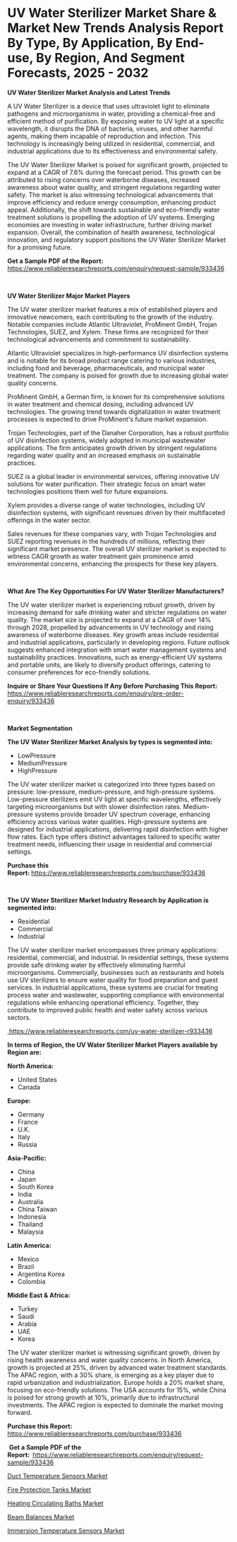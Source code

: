 <p><h1>UV Water Sterilizer Market Share & Market New Trends Analysis Report By Type, By Application, By End-use, By Region, And Segment Forecasts, 2025 - 2032</h1></p><p><strong>UV Water Sterilizer Market Analysis and Latest Trends</strong></p>
<p><p>A UV Water Sterilizer is a device that uses ultraviolet light to eliminate pathogens and microorganisms in water, providing a chemical-free and efficient method of purification. By exposing water to UV light at a specific wavelength, it disrupts the DNA of bacteria, viruses, and other harmful agents, making them incapable of reproduction and infection. This technology is increasingly being utilized in residential, commercial, and industrial applications due to its effectiveness and environmental safety.</p><p>The UV Water Sterilizer Market is poised for significant growth, projected to expand at a CAGR of 7.6% during the forecast period. This growth can be attributed to rising concerns over waterborne diseases, increased awareness about water quality, and stringent regulations regarding water safety. The market is also witnessing technological advancements that improve efficiency and reduce energy consumption, enhancing product appeal. Additionally, the shift towards sustainable and eco-friendly water treatment solutions is propelling the adoption of UV systems. Emerging economies are investing in water infrastructure, further driving market expansion. Overall, the combination of health awareness, technological innovation, and regulatory support positions the UV Water Sterilizer Market for a promising future.</p></p>
<p><strong>Get a Sample PDF of the Report:&nbsp;</strong> <a href="https://www.reliableresearchreports.com/enquiry/request-sample/933436?utm_campaign=118&utm_medium=2&utm_source=Github&utm_content=ia&utm_term=23022025&utm_id=uv-water-sterilizer">https://www.reliableresearchreports.com/enquiry/request-sample/933436</a></p>
<p>&nbsp;</p>
<p><strong>UV Water Sterilizer Major Market Players</strong></p>
<p><p>The UV water sterilizer market features a mix of established players and innovative newcomers, each contributing to the growth of the industry. Notable companies include Atlantic Ultraviolet, ProMinent GmbH, Trojan Technologies, SUEZ, and Xylem. These firms are recognized for their technological advancements and commitment to sustainability.</p><p>Atlantic Ultraviolet specializes in high-performance UV disinfection systems and is notable for its broad product range catering to various industries, including food and beverage, pharmaceuticals, and municipal water treatment. The company is poised for growth due to increasing global water quality concerns.</p><p>ProMinent GmbH, a German firm, is known for its comprehensive solutions in water treatment and chemical dosing, including advanced UV technologies. The growing trend towards digitalization in water treatment processes is expected to drive ProMinent's future market expansion.</p><p>Trojan Technologies, part of the Danaher Corporation, has a robust portfolio of UV disinfection systems, widely adopted in municipal wastewater applications. The firm anticipates growth driven by stringent regulations regarding water quality and an increased emphasis on sustainable practices.</p><p>SUEZ is a global leader in environmental services, offering innovative UV solutions for water purification. Their strategic focus on smart water technologies positions them well for future expansions.</p><p>Xylem provides a diverse range of water technologies, including UV disinfection systems, with significant revenues driven by their multifaceted offerings in the water sector.</p><p>Sales revenues for these companies vary, with Trojan Technologies and SUEZ reporting revenues in the hundreds of millions, reflecting their significant market presence. The overall UV sterilizer market is expected to witness CAGR growth as water treatment gain prominence amid environmental concerns, enhancing the prospects for these key players.</p></p>
<p>&nbsp;</p>
<p><strong>What Are The Key Opportunities For UV Water Sterilizer Manufacturers?</strong></p>
<p><p>The UV water sterilizer market is experiencing robust growth, driven by increasing demand for safe drinking water and stricter regulations on water quality. The market size is projected to expand at a CAGR of over 14% through 2028, propelled by advancements in UV technology and rising awareness of waterborne diseases. Key growth areas include residential and industrial applications, particularly in developing regions. Future outlook suggests enhanced integration with smart water management systems and sustainability practices. Innovations, such as energy-efficient UV systems and portable units, are likely to diversify product offerings, catering to consumer preferences for eco-friendly solutions.</p></p>
<p><strong>Inquire or Share Your Questions If Any Before Purchasing This Report:</strong> <a href="https://www.reliableresearchreports.com/enquiry/pre-order-enquiry/933436?utm_campaign=118&utm_medium=2&utm_source=Github&utm_content=ia&utm_term=23022025&utm_id=uv-water-sterilizer">https://www.reliableresearchreports.com/enquiry/pre-order-enquiry/933436</a></p>
<p>&nbsp;</p>
<p><strong>Market Segmentation</strong></p>
<p><strong>The UV Water Sterilizer Market Analysis by types is segmented into:</strong></p>
<p><ul><li>LowPressure</li><li>MediumPressure</li><li>HighPressure</li></ul></p>
<p><p>The UV water sterilizer market is categorized into three types based on pressure: low-pressure, medium-pressure, and high-pressure systems. Low-pressure sterilizers emit UV light at specific wavelengths, effectively targeting microorganisms but with slower disinfection rates. Medium-pressure systems provide broader UV spectrum coverage, enhancing efficiency across various water qualities. High-pressure systems are designed for industrial applications, delivering rapid disinfection with higher flow rates. Each type offers distinct advantages tailored to specific water treatment needs, influencing their usage in residential and commercial settings.</p></p>
<p><strong>Purchase this Report:&nbsp;</strong><a href="https://www.reliableresearchreports.com/purchase/933436?utm_campaign=118&utm_medium=2&utm_source=Github&utm_content=ia&utm_term=23022025&utm_id=uv-water-sterilizer">https://www.reliableresearchreports.com/purchase/933436</a></p>
<p>&nbsp;</p>
<p><strong>The UV Water Sterilizer Market Industry Research by Application is segmented into:</strong></p>
<p><ul><li>Residential</li><li>Commercial</li><li>Industrial</li></ul></p>
<p><p>The UV water sterilizer market encompasses three primary applications: residential, commercial, and industrial. In residential settings, these systems provide safe drinking water by effectively eliminating harmful microorganisms. Commercially, businesses such as restaurants and hotels use UV sterilizers to ensure water quality for food preparation and guest services. In industrial applications, these systems are crucial for treating process water and wastewater, supporting compliance with environmental regulations while enhancing operational efficiency. Together, they contribute to improved public health and water safety across various sectors.</p></p>
<p><a href="https://www.reliableresearchreports.com/uv-water-sterilizer-r933436?utm_campaign=118&utm_medium=2&utm_source=Github&utm_content=ia&utm_term=23022025&utm_id=uv-water-sterilizer">&nbsp;https://www.reliableresearchreports.com/uv-water-sterilizer-r933436</a></p>
<p><strong>In terms of Region, the UV Water Sterilizer Market Players available by Region are:</strong></p>
<p>
    <p> <strong> North America: </strong>
        <ul>
            <li>United States</li>
            <li>Canada</li>
        </ul>
        </p> 
    <p> <strong> Europe: </strong>
        <ul>
            <li>Germany</li>
            <li>France</li>
            <li>U.K.</li>
            <li>Italy</li>
            <li>Russia</li>
        </ul>
        </p> 
    <p> <strong> Asia-Pacific: </strong>
        <ul>
            <li>China</li>
            <li>Japan</li>
            <li>South Korea</li>
            <li>India</li>
            <li>Australia</li>
            <li>China Taiwan</li>
            <li>Indonesia</li>
            <li>Thailand</li>
            <li>Malaysia</li>
        </ul>
        </p> 
    <p> <strong> Latin America: </strong>
        <ul>
            <li>Mexico</li>
            <li>Brazil</li>
            <li>Argentina Korea</li>
            <li>Colombia</li>
        </ul>
        </p> 
    <p> <strong> Middle East & Africa: </strong>
        <ul>
            <li>Turkey</li>
            <li>Saudi</li>
            <li>Arabia</li>
            <li>UAE</li>
            <li>Korea</li>
        </ul>
    </p>
    </p>
<p><p>The UV water sterilizer market is witnessing significant growth, driven by rising health awareness and water quality concerns. In North America, growth is projected at 25%, driven by advanced water treatment standards. The APAC region, with a 30% share, is emerging as a key player due to rapid urbanization and industrialization. Europe holds a 20% market share, focusing on eco-friendly solutions. The USA accounts for 15%, while China is poised for strong growth at 10%, primarily due to infrastructural investments. The APAC region is expected to dominate the market moving forward.</p></p>
<p><strong>Purchase this Report: </strong><a href="https://www.reliableresearchreports.com/purchase/933436?utm_campaign=118&utm_medium=2&utm_source=Github&utm_content=ia&utm_term=23022025&utm_id=uv-water-sterilizer">https://www.reliableresearchreports.com/purchase/933436</a></p>
<p>&nbsp;<strong>Get a Sample PDF of the Report:&nbsp;&nbsp;</strong><a href="https://www.reliableresearchreports.com/enquiry/request-sample/933436?utm_campaign=118&utm_medium=2&utm_source=Github&utm_content=ia&utm_term=23022025&utm_id=uv-water-sterilizer">https://www.reliableresearchreports.com/enquiry/request-sample/933436</a></p>
<p><strong></strong></p>
<p><p><a href="https://github.com/kaddahblejc/Market-Research-Report-List-1/blob/main/duct-temperature-sensors-market.md?utm_campaign=118&utm_medium=2&utm_source=Github&utm_content=ia&utm_term=23022025&utm_id=uv-water-sterilizer">Duct Temperature Sensors Market</a></p><p><a href="https://github.com/tsininazzy/Market-Research-Report-List-1/blob/main/fire-protection-tanks-market.md?utm_campaign=118&utm_medium=2&utm_source=Github&utm_content=ia&utm_term=23022025&utm_id=uv-water-sterilizer">Fire Protection Tanks Market</a></p><p><a href="https://github.com/pidlisseas/Market-Research-Report-List-1/blob/main/heating-circulating-baths-market.md?utm_campaign=118&utm_medium=2&utm_source=Github&utm_content=ia&utm_term=23022025&utm_id=uv-water-sterilizer">Heating Circulating Baths Market</a></p><p><a href="https://github.com/chkrselia/Market-Research-Report-List-1/blob/main/beam-balances-market.md?utm_campaign=118&utm_medium=2&utm_source=Github&utm_content=ia&utm_term=23022025&utm_id=uv-water-sterilizer">Beam Balances Market</a></p><p><a href="https://github.com/gyenesephacy/Market-Research-Report-List-1/blob/main/immersion-temperature-sensors-market.md?utm_campaign=118&utm_medium=2&utm_source=Github&utm_content=ia&utm_term=23022025&utm_id=uv-water-sterilizer">Immersion Temperature Sensors Market</a></p></p>